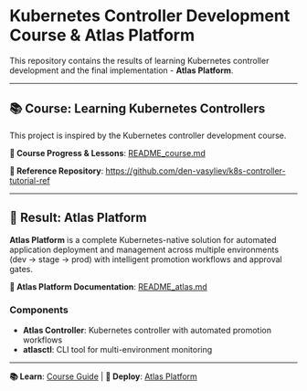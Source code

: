 # Kubernetes Controller Development Course & Atlas Platform

This repository contains the results of learning Kubernetes controller development and the final implementation - **Atlas Platform**.

---

## 📚 Course: Learning Kubernetes Controllers

This project is inspired by the Kubernetes controller development course.

**📖 Course Progress & Lessons**: [README_course.md](./README_course.md)

**🔗 Reference Repository**: https://github.com/den-vasyliev/k8s-controller-tutorial-ref

---

## 🚀 Result: Atlas Platform

**Atlas Platform** is a complete Kubernetes-native solution for automated application deployment and management across multiple environments (dev → stage → prod) with intelligent promotion workflows and approval gates.

**📖 Atlas Platform Documentation**: [README_atlas.md](./README_atlas.md)

### Components
- **Atlas Controller**: Kubernetes controller with automated promotion workflows
- **atlasctl**: CLI tool for multi-environment monitoring

---

**📚 Learn**: [Course Guide](./README_course.md) | **🎯 Deploy**: [Atlas Platform](./README_atlas.md)
